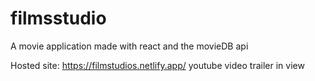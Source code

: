 # filmsstudio

A movie application made with react and the movieDB api

Hosted site: https://filmstudios.netlify.app/
youtube video trailer in view

